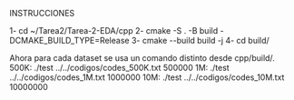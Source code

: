 INSTRUCCIONES

1- cd ~/Tarea2/Tarea-2-EDA/cpp
2- cmake -S . -B build -DCMAKE_BUILD_TYPE=Release
3- cmake --build build -j
4- cd build/

Ahora para cada dataset se usa un comando distinto desde cpp/build/.
500K: ./test ../../codigos/codes_500K.txt 500000
1M: ./test ../../codigos/codes_1M.txt 1000000
10M: ./test ../../codigos/codes_10M.txt 10000000
